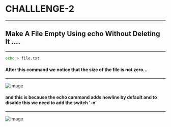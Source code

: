 # CHALLLENGE-2
----
## Make A File Empty Using echo Without Deleting It ....
----

```bash 
echo > file.txt
```

#### After this command we notice that the size of the file is not zero...

----

![image](https://user-images.githubusercontent.com/73140750/146293486-3c9f1f30-b8de-4558-ab3f-6d6f23c082b1.png)

#### and this is because the echo cammand adds newline by default and to disable this we need to add the switch '-n'

----

![image](https://user-images.githubusercontent.com/73140750/146293802-db55441d-7279-4a34-b3b2-66e810886f74.png)

